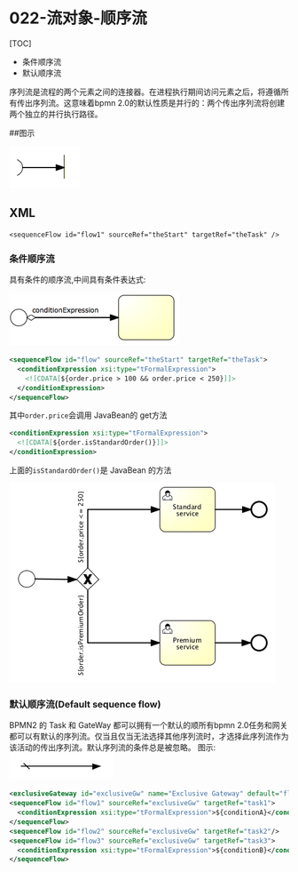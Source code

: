 # 022-流对象-顺序流

[TOC]

- 条件顺序流
- 默认顺序流

序列流是流程的两个元素之间的连接器。在进程执行期间访问元素之后，将遵循所有传出序列流。这意味着bpmn 2.0的默认性质是并行的：两个传出序列流将创建两个独立的并行执行路径。

##图示

![image-20201002111719134](../../../assets/image-20201002111719134.png)

## XML

```
<sequenceFlow id="flow1" sourceRef="theStart" targetRef="theTask" />
```

### 条件顺序流

具有条件的顺序流,中间具有条件表达式:

![image-20201002111726233](../../../assets/image-20201002111726233.png)

```xml
<sequenceFlow id="flow" sourceRef="theStart" targetRef="theTask">
  <conditionExpression xsi:type="tFormalExpression">
    <![CDATA[${order.price > 100 && order.price < 250}]]>
  </conditionExpression>
</sequenceFlow>
```

其中`order.price`会调用 JavaBean的 get方法

```xml
<conditionExpression xsi:type="tFormalExpression">
  <![CDATA[${order.isStandardOrder()}]]>
</conditionExpression>
```

上面的`isStandardOrder()`是 JavaBean 的方法

![image-20201002111735951](../../../assets/image-20201002111735951.png)



### 默认顺序流(Default sequence flow)

BPMN2 的 Task 和 GateWay 都可以拥有一个默认的顺所有bpmn 2.0任务和网关都可以有默认的序列流。仅当且仅当无法选择其他序列流时，才选择此序列流作为该活动的传出序列流。默认序列流的条件总是被忽略。
图示:
![image-20201002111756652](../../../assets/image-20201002111756652.png)

```xml
<exclusiveGateway id="exclusiveGw" name="Exclusive Gateway" default="flow2" />
<sequenceFlow id="flow1" sourceRef="exclusiveGw" targetRef="task1">
  <conditionExpression xsi:type="tFormalExpression">${conditionA}</conditionExpression>
</sequenceFlow>
<sequenceFlow id="flow2" sourceRef="exclusiveGw" targetRef="task2"/>
<sequenceFlow id="flow3" sourceRef="exclusiveGw" targetRef="task3">
  <conditionExpression xsi:type="tFormalExpression">${conditionB}</conditionExpression>
</sequenceFlow>

```

